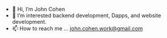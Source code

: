 - 👋 Hi, I’m John Cohen
- 👀 I’m interested backend development, Dapps, and website development.
- 📫 How to reach me ... john.cohen.work@gmail.com

<!---
Yuerden/Yuerden is a ✨ special ✨ repository because its `README.md` (this file) appears on your GitHub profile.
You can click the Preview link to take a look at your changes.
--->
